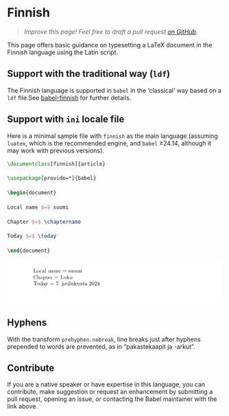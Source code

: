 # Finnish

<blockquote>
  <p><em>Improve this page! Feel free to draft a pull request <a href="https://github.com/latex3/babel/tree/docs/docs">on GitHub</a>.</em></p>
</blockquote>

This page offers basic guidance on typesetting a LaTeX document in the
Finnish language using the Latin script.

## Support with the traditional way (`ldf`)

The Finnish language is supported in `babel` in the ‘classical’ way
based on a `ldf` file.See [babel-finnish](https://ctan.org/pkg/babel-finnish) for further details.

## Support with `ini` locale file

Here is a minimal sample file with `finnish` as the main language
(assuming `luatex`, which is the recommended engine, and `babel` ≥24.14,
although it may work with previous versions).

```tex
\documentclass[finnish]{article}

\usepackage[provide=*]{babel}

\begin{document}

Local name $=$ suomi

Chapter $=$ \chaptername

Today $=$ \today

\end{document}
```

![](../media/locale-finnish.png)

## Hyphens

With the transform `prehyphen.nobreak`, line breaks just after hyphens
prepended to words are prevented, as in “pakastekaapit ja -arkut”.

## Contribute

If you are a native speaker or have expertise in this language, you can
contribute, make suggestion or request an enhancement by submitting a
pull request, opening an issue, or contacting the Babel maintainer with
the link above.